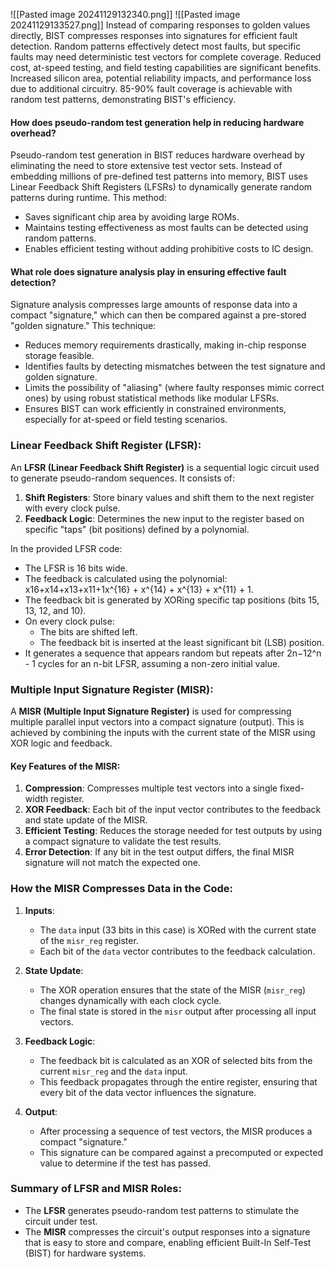 

![[Pasted image 20241129132340.png]]
![[Pasted image 20241129133527.png]]
Instead of comparing responses to golden values directly, BIST compresses responses into signatures for efficient fault detection. Random patterns effectively detect most faults, but specific faults may need deterministic test vectors for complete coverage. Reduced cost, at-speed testing, and field testing capabilities are significant benefits. Increased silicon area, potential reliability impacts, and performance loss due to additional circuitry. 85-90% fault coverage is achievable with random test patterns, demonstrating BIST's efficiency.
#### How does pseudo-random test generation help in reducing hardware overhead?
Pseudo-random test generation in BIST reduces hardware overhead by eliminating the need to store extensive test vector sets. Instead of embedding millions of pre-defined test patterns into memory, BIST uses Linear Feedback Shift Registers (LFSRs) to dynamically generate random patterns during runtime. This method:

- Saves significant chip area by avoiding large ROMs.
- Maintains testing effectiveness as most faults can be detected using random patterns.
- Enables efficient testing without adding prohibitive costs to IC design.

####  What role does signature analysis play in ensuring effective fault detection?
Signature analysis compresses large amounts of response data into a compact "signature," which can then be compared against a pre-stored "golden signature." This technique:

- Reduces memory requirements drastically, making in-chip response storage feasible.
- Identifies faults by detecting mismatches between the test signature and golden signature.
- Limits the possibility of "aliasing" (where faulty responses mimic correct ones) by using robust statistical methods like modular LFSRs.
- Ensures BIST can work efficiently in constrained environments, especially for at-speed or field testing scenarios.



### Linear Feedback Shift Register (LFSR):

An **LFSR (Linear Feedback Shift Register)** is a sequential logic circuit used to generate pseudo-random sequences. It consists of:

1. **Shift Registers**: Store binary values and shift them to the next register with every clock pulse.
2. **Feedback Logic**: Determines the new input to the register based on specific "taps" (bit positions) defined by a polynomial.

In the provided LFSR code:

- The LFSR is 16 bits wide.
- The feedback is calculated using the polynomial: x16+x14+x13+x11+1x^{16} + x^{14} + x^{13} + x^{11} + 1.
- The feedback bit is generated by XORing specific tap positions (bits 15, 13, 12, and 10).
- On every clock pulse:
    - The bits are shifted left.
    - The feedback bit is inserted at the least significant bit (LSB) position.
- It generates a sequence that appears random but repeats after 2n−12^n - 1 cycles for an n-bit LFSR, assuming a non-zero initial value.

### Multiple Input Signature Register (MISR):

A **MISR (Multiple Input Signature Register)** is used for compressing multiple parallel input vectors into a compact signature (output). This is achieved by combining the inputs with the current state of the MISR using XOR logic and feedback.

#### Key Features of the MISR:

1. **Compression**: Compresses multiple test vectors into a single fixed-width register.
2. **XOR Feedback**: Each bit of the input vector contributes to the feedback and state update of the MISR.
3. **Efficient Testing**: Reduces the storage needed for test outputs by using a compact signature to validate the test results.
4. **Error Detection**: If any bit in the test output differs, the final MISR signature will not match the expected one.

### How the MISR Compresses Data in the Code:

1. **Inputs**:
    
    - The `data` input (33 bits in this case) is XORed with the current state of the `misr_reg` register.
    - Each bit of the `data` vector contributes to the feedback calculation.
2. **State Update**:
    
    - The XOR operation ensures that the state of the MISR (`misr_reg`) changes dynamically with each clock cycle.
    - The final state is stored in the `misr` output after processing all input vectors.
3. **Feedback Logic**:
    
    - The feedback bit is calculated as an XOR of selected bits from the current `misr_reg` and the `data` input.
    - This feedback propagates through the entire register, ensuring that every bit of the data vector influences the signature.
4. **Output**:
    
    - After processing a sequence of test vectors, the MISR produces a compact "signature."
    - This signature can be compared against a precomputed or expected value to determine if the test has passed.

### Summary of LFSR and MISR Roles:

- The **LFSR** generates pseudo-random test patterns to stimulate the circuit under test.
- The **MISR** compresses the circuit's output responses into a signature that is easy to store and compare, enabling efficient Built-In Self-Test (BIST) for hardware systems.